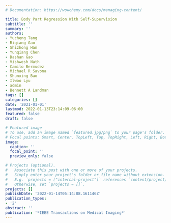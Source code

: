 ```yaml
---
# Documentation: https://wowchemy.com/docs/managing-content/

title: Body Part Regression With Self-Supervision
subtitle: ''
summary: ''
authors:
- Yucheng Tang
- Riqiang Gao
- Shizhong Han
- Yunqiang Chen
- Dashan Gao
- Vishwesh Nath
- Camilo Bermudez
- Michael R Savona
- Shunxing Bao
- Ilwoo Lyu
- admin
- Bennett A Landman
tags: []
categories: []
date: '2021-01-01'
lastmod: 2022-01-13T23:14:09-06:00
featured: false
draft: false

# Featured image
# To use, add an image named `featured.jpg/png` to your page's folder.
# Focal points: Smart, Center, TopLeft, Top, TopRight, Left, Right, BottomLeft, Bottom, BottomRight.
image:
  caption: ''
  focal_point: ''
  preview_only: false

# Projects (optional).
#   Associate this post with one or more of your projects.
#   Simply enter your project's folder or file name without extension.
#   E.g. `projects = ["internal-project"]` references `content/project/deep-learning/index.md`.
#   Otherwise, set `projects = []`.
projects: []
publishDate: '2022-01-14T05:14:08.161146Z'
publication_types:
- '2'
abstract: ''
publication: '*IEEE Transactions on Medical Imaging*'
---
```

